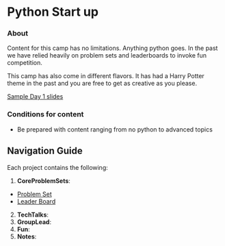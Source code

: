 
# Python Start up
### About

Content for this camp has no limitations. Anything python goes. In the past we have relied heavily on problem sets and leaderboards to invoke fun competition. 

This camp has also come in different flavors. It has had a Harry Potter theme in the past and you are free to get as creative as you please.

[Sample Day 1 slides](https://docs.google.com/presentation/d/1bbnySei-V2pjzhsWcrZon0KAuqeQ_j1mkwHsBecH2Qc/edit?usp=sharing)

### Conditions for content
- Be prepared with content ranging from no python to advanced topics


## Navigation Guide
Each project contains the following:
1. **CoreProblemSets**: 
- [Problem Set](https://docs.google.com/document/d/1awE6PicsRMlULcffGtfmsUqNyyer7xgOqKY0zGyP_d8/edit?usp=sharing)
- [Leader Board]()
2. **TechTalks**: 
3. **GroupLead**: 
4. **Fun**: 
5. **Notes**:  